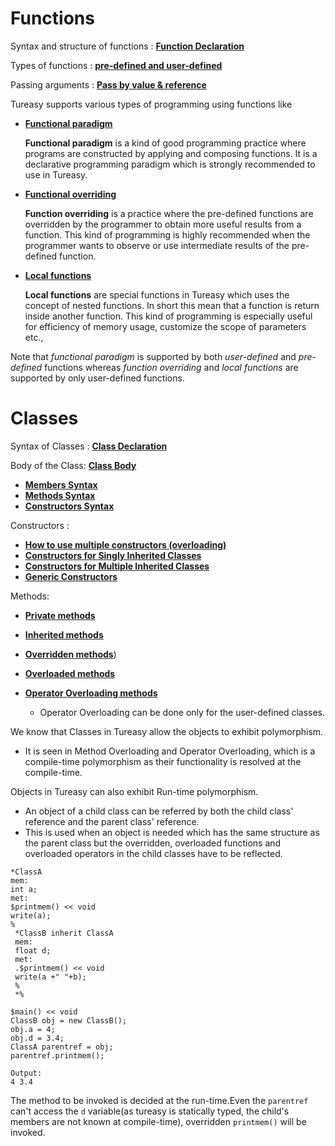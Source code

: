 # Functions
Syntax and structure of functions : [**Function Declaration**](https://github.com/IITH-POPL1/language-manual-iith3/blob/main/Examples.md#program-1-to-print-hello-world-using-tureasy)

Types of functions : [**pre-defined and user-defined**](https://github.com/IITH-POPL1/language-manual-iith3/blob/main/Tutorial.md#user-content-functions:~:text=Functions%20are%20of%202%20types%3A%20pre%2Ddefined,user%2Ddefined%20functions%20as%20a%20better%20approach.)

Passing arguments : [**Pass by value & reference**](https://github.com/IITH-POPL1/language-manual-iith3/blob/main/Specifications.md#user-content-pass-by-value-or-pass-by-reference:~:text=In%20Tureasy%20variables%20can%20be%20passed%20by%20reference%20or%20by%20value)

Tureasy supports various types of programming using functions like
- [**Functional paradigm**](https://github.com/IITH-POPL1/language-manual-iith3/blob/main/Specifications.md#user-content-functional-paradigm:~:text=Tureasy%20also%20supports%20functional%20paradigm)

   **Functional paradigm** is a kind of good programming practice where programs are constructed by applying and composing functions. It is a declarative programming paradigm which is strongly recommended to use in Tureasy.

- [**Functional overriding**](https://github.com/IITH-POPL1/language-manual-iith3/blob/main/Specifications.md#user-content-functional-paradigm:~:text=Overriding%20built%2Din%20functions)

   **Function overriding** is a practice where the pre-defined functions are overridden by the programmer to obtain more useful results from a function. This kind of programming is highly recommended when the programmer wants to observe or use intermediate results of the pre-defined function.

- [**Local functions**](https://github.com/IITH-POPL1/language-manual-iith3/blob/main/Specifications.md#user-content-local-functions:~:text=The%20functions%20can%20be%20defined%20inside,as%20parameters.%20Here%20is%20an%20example)

   **Local functions** are special functions in Tureasy which uses the concept of nested functions. In short this mean that a function is return inside another function. This kind of programming is especially useful for efficiency of memory usage, customize the scope of parameters etc.,

Note that *functional paradigm* is supported by both *user-defined* and *pre-defined* functions whereas *function overriding* and *local functions* are supported by only user-defined functions.


# Classes

Syntax of Classes :  [**Class Declaration**](https://github.com/IITH-POPL1/language-manual-iith3/blob/main/Language%20Manual.md#user-content-obscuring:~:text=Classes%3A,which%20is%20a%20given%20by%20class%2Dinitializer)

Body of the Class: [**Class Body**](https://github.com/IITH-POPL1/language-manual-iith3/blob/main/Language%20Manual.md#user-content-inherited-classes-and-parent-classes:~:text=Class%20BodyBody%20contains%20declaration%20of%20members%2C%20methods%2C%20constructors)
 

 - [**Members Syntax**](https://github.com/IITH-POPL1/language-manual-iith3/blob/main/Language%20Manual.md#user-content-syntax:~:text=members%3A,_var_declartion%20%2D%2D%3Eprivate%20members)
 - [**Methods Syntax**](https://github.com/IITH-POPL1/language-manual-iith3/blob/main/Language%20Manual.md#user-content-syntax-1:~:text=Syntax%3A-,methods%3A,.func%2Ddeclaration%20%2D%2D%3Eoverridden%20methods,-.)
 - [**Constructors Syntax**](https://github.com/IITH-POPL1/language-manual-iith3/blob/main/Language%20Manual.md#user-content-syntax-for-function-declarator:~:text=con%2Ddeclarator%20contains%20no%20identifier%20but%20only,also%20specified%20when%20there%20is%20inheritance.)


Constructors :
     

 - [**How to use multiple constructors (overloading)**](https://github.com/IITH-POPL1/language-manual-iith3/blob/main/Specifications.md#user-content-constructors:~:text=Multiple%20constructors%20can%20be%20made%20for%20a%20class.)
 - [**Constructors for Singly Inherited Classes**](https://github.com/IITH-POPL1/language-manual-iith3/blob/main/Specifications.md#user-content-private-methods:~:text=Inheritance,name%20%20in%20the%20class%20definition.%60%60)
 - [**Constructors for Multiple Inherited Classes**](https://github.com/IITH-POPL1/language-manual-iith3/blob/main/Specifications.md#user-content-multiple-inheritance:~:text=*C%20inherit%20A%2CB,as%20in%20definition.%60%60)
 - [**Generic Constructors**](https://github.com/IITH-POPL1/language-manual-iith3/blob/main/Language%20Manual.md#user-content-constructor-for-inherited-classes:~:text=Generic%20Constructors,parameter%2Dlist.Only%20generic%20classes%20have%20generic%20constructors.)
 
 Methods:
 
 - [**Private methods**](https://github.com/IITH-POPL1/language-manual-iith3/blob/main/Specifications.md#user-content-constructors:~:text=Private%20Methods,Private%20methods%20start%20with%20_%24.)
 - [**Inherited methods**](https://github.com/IITH-POPL1/language-manual-iith3/blob/main/Language%20Manual.md#user-content-inherited-methods:~:text=A%20class%20inherits%20all%20the%20public,type%20as%20of%20the%20inherited%20methods.)
 - [**Overridden methods**](https://github.com/IITH-POPL1/language-manual-iith3/blob/main/Language%20Manual.md#user-content-overriden-methods:~:text=Only%20the%20public%20methods%20that%20are,the%20parent%20class%2Didentifier%20if%20multiple%20inherited))
 - [**Overloaded methods**](https://github.com/IITH-POPL1/language-manual-iith3/blob/main/Language%20Manual.md#user-content-overloaded-methods:~:text=Two%20non%20%2Dprivate%20methods%20of%20a,of%20arguments%20of%20both%20the%20methods.)
 - [**Operator Overloading methods**](https://github.com/IITH-POPL1/language-manual-iith3/blob/main/Specifications.md#user-content-local-functions:~:text=Functions%20for%20Operator%20Overridding)
  
    - Operator Overloading can be done only for the user-defined classes.





We know that Classes in Tureasy allow the objects to exhibit polymorphism.

 - It is seen in Method Overloading and Operator Overloading,
which is a compile-time polymorphism as their functionality is resolved at the compile-time.

Objects in Tureasy can also exhibit Run-time polymorphism.

 - An object of a child class can be referred by both the child class' reference and the parent class' reference.
- This is used when an object is needed which has the same  structure as the parent class but the overridden, overloaded functions and overloaded operators in the child classes have to be reflected.

```
*ClassA
mem:
int a;
met:
$printmem() << void
write(a);
%
 *ClassB inherit ClassA
 mem:
 float d;
 met:
 .$printmem() << void
 write(a +" "+b);
 %
 *%

$main() << void
ClassB obj = new ClassB();
obj.a = 4;
obj.d = 3.4;
ClassA parentref = obj;
parentref.printmem();
```
```
Output:
4 3.4
```
The method to be invoked is decided at the run-time.Even the `parentref` can't access  the `d` variable(as tureasy is statically typed, the child's members are not known  at compile-time), overridden `printmem()` will be invoked.  


